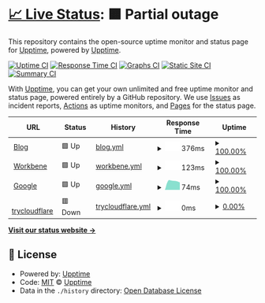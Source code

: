 # [📈 Live Status](https://uptime.zhix.in): <!--live status--> **🟧 Partial outage**

This repository contains the open-source uptime monitor and status page for [Upptime](https://upptime.js.org), powered by [Upptime](https://github.com/upptime/upptime).

[![Uptime CI](https://github.com/upptime/upptime/workflows/Uptime%20CI/badge.svg)](https://github.com/upptime/upptime/actions?query=workflow%3A%22Uptime+CI%22)
[![Response Time CI](https://github.com/upptime/upptime/workflows/Response%20Time%20CI/badge.svg)](https://github.com/upptime/upptime/actions?query=workflow%3A%22Response+Time+CI%22)
[![Graphs CI](https://github.com/upptime/upptime/workflows/Graphs%20CI/badge.svg)](https://github.com/upptime/upptime/actions?query=workflow%3A%22Graphs+CI%22)
[![Static Site CI](https://github.com/upptime/upptime/workflows/Static%20Site%20CI/badge.svg)](https://github.com/upptime/upptime/actions?query=workflow%3A%22Static+Site+CI%22)
[![Summary CI](https://github.com/upptime/upptime/workflows/Summary%20CI/badge.svg)](https://github.com/upptime/upptime/actions?query=workflow%3A%22Summary+CI%22)

With [Upptime](https://upptime.js.org), you can get your own unlimited and free uptime monitor and status page, powered entirely by a GitHub repository. We use [Issues](https://github.com/upptime/upptime/issues) as incident reports, [Actions](https://github.com/upptime/upptime/actions) as uptime monitors, and [Pages](https://uptime.zhix.in) for the status page.

<!--start: status pages-->
<!-- This summary is generated by Upptime (https://github.com/upptime/upptime) -->
<!-- Do not edit this manually, your changes will be overwritten -->
<!-- prettier-ignore -->
| URL | Status | History | Response Time | Uptime |
| --- | ------ | ------- | ------------- | ------ |
| <img alt="" src="https://icons.duckduckgo.com/ip3/zhix.in.ico" height="13"> [Blog](https://zhix.in) | 🟩 Up | [blog.yml](https://github.com/xinzhixiang/uptime/commits/HEAD/history/blog.yml) | <details><summary><img alt="Response time graph" src="./graphs/blog/response-time-week.png" height="20"> 376ms</summary><br><a href="https://uptime.zhix.in/history/blog"><img alt="Response time 885" src="https://img.shields.io/endpoint?url=https%3A%2F%2Fraw.githubusercontent.com%2Fxinzhixiang%2Fuptime%2FHEAD%2Fapi%2Fblog%2Fresponse-time.json"></a><br><a href="https://uptime.zhix.in/history/blog"><img alt="24-hour response time 525" src="https://img.shields.io/endpoint?url=https%3A%2F%2Fraw.githubusercontent.com%2Fxinzhixiang%2Fuptime%2FHEAD%2Fapi%2Fblog%2Fresponse-time-day.json"></a><br><a href="https://uptime.zhix.in/history/blog"><img alt="7-day response time 376" src="https://img.shields.io/endpoint?url=https%3A%2F%2Fraw.githubusercontent.com%2Fxinzhixiang%2Fuptime%2FHEAD%2Fapi%2Fblog%2Fresponse-time-week.json"></a><br><a href="https://uptime.zhix.in/history/blog"><img alt="30-day response time 401" src="https://img.shields.io/endpoint?url=https%3A%2F%2Fraw.githubusercontent.com%2Fxinzhixiang%2Fuptime%2FHEAD%2Fapi%2Fblog%2Fresponse-time-month.json"></a><br><a href="https://uptime.zhix.in/history/blog"><img alt="1-year response time 920" src="https://img.shields.io/endpoint?url=https%3A%2F%2Fraw.githubusercontent.com%2Fxinzhixiang%2Fuptime%2FHEAD%2Fapi%2Fblog%2Fresponse-time-year.json"></a></details> | <details><summary><a href="https://uptime.zhix.in/history/blog">100.00%</a></summary><a href="https://uptime.zhix.in/history/blog"><img alt="All-time uptime 98.93%" src="https://img.shields.io/endpoint?url=https%3A%2F%2Fraw.githubusercontent.com%2Fxinzhixiang%2Fuptime%2FHEAD%2Fapi%2Fblog%2Fuptime.json"></a><br><a href="https://uptime.zhix.in/history/blog"><img alt="24-hour uptime 100.00%" src="https://img.shields.io/endpoint?url=https%3A%2F%2Fraw.githubusercontent.com%2Fxinzhixiang%2Fuptime%2FHEAD%2Fapi%2Fblog%2Fuptime-day.json"></a><br><a href="https://uptime.zhix.in/history/blog"><img alt="7-day uptime 100.00%" src="https://img.shields.io/endpoint?url=https%3A%2F%2Fraw.githubusercontent.com%2Fxinzhixiang%2Fuptime%2FHEAD%2Fapi%2Fblog%2Fuptime-week.json"></a><br><a href="https://uptime.zhix.in/history/blog"><img alt="30-day uptime 96.58%" src="https://img.shields.io/endpoint?url=https%3A%2F%2Fraw.githubusercontent.com%2Fxinzhixiang%2Fuptime%2FHEAD%2Fapi%2Fblog%2Fuptime-month.json"></a><br><a href="https://uptime.zhix.in/history/blog"><img alt="1-year uptime 98.99%" src="https://img.shields.io/endpoint?url=https%3A%2F%2Fraw.githubusercontent.com%2Fxinzhixiang%2Fuptime%2FHEAD%2Fapi%2Fblog%2Fuptime-year.json"></a></details>
| <img alt="" src="https://icons.duckduckgo.com/ip3/workbene.com.ico" height="13"> [Workbene](https://workbene.com) | 🟩 Up | [workbene.yml](https://github.com/xinzhixiang/uptime/commits/HEAD/history/workbene.yml) | <details><summary><img alt="Response time graph" src="./graphs/workbene/response-time-week.png" height="20"> 123ms</summary><br><a href="https://uptime.zhix.in/history/workbene"><img alt="Response time 662" src="https://img.shields.io/endpoint?url=https%3A%2F%2Fraw.githubusercontent.com%2Fxinzhixiang%2Fuptime%2FHEAD%2Fapi%2Fworkbene%2Fresponse-time.json"></a><br><a href="https://uptime.zhix.in/history/workbene"><img alt="24-hour response time 122" src="https://img.shields.io/endpoint?url=https%3A%2F%2Fraw.githubusercontent.com%2Fxinzhixiang%2Fuptime%2FHEAD%2Fapi%2Fworkbene%2Fresponse-time-day.json"></a><br><a href="https://uptime.zhix.in/history/workbene"><img alt="7-day response time 123" src="https://img.shields.io/endpoint?url=https%3A%2F%2Fraw.githubusercontent.com%2Fxinzhixiang%2Fuptime%2FHEAD%2Fapi%2Fworkbene%2Fresponse-time-week.json"></a><br><a href="https://uptime.zhix.in/history/workbene"><img alt="30-day response time 171" src="https://img.shields.io/endpoint?url=https%3A%2F%2Fraw.githubusercontent.com%2Fxinzhixiang%2Fuptime%2FHEAD%2Fapi%2Fworkbene%2Fresponse-time-month.json"></a><br><a href="https://uptime.zhix.in/history/workbene"><img alt="1-year response time 680" src="https://img.shields.io/endpoint?url=https%3A%2F%2Fraw.githubusercontent.com%2Fxinzhixiang%2Fuptime%2FHEAD%2Fapi%2Fworkbene%2Fresponse-time-year.json"></a></details> | <details><summary><a href="https://uptime.zhix.in/history/workbene">100.00%</a></summary><a href="https://uptime.zhix.in/history/workbene"><img alt="All-time uptime 95.04%" src="https://img.shields.io/endpoint?url=https%3A%2F%2Fraw.githubusercontent.com%2Fxinzhixiang%2Fuptime%2FHEAD%2Fapi%2Fworkbene%2Fuptime.json"></a><br><a href="https://uptime.zhix.in/history/workbene"><img alt="24-hour uptime 100.00%" src="https://img.shields.io/endpoint?url=https%3A%2F%2Fraw.githubusercontent.com%2Fxinzhixiang%2Fuptime%2FHEAD%2Fapi%2Fworkbene%2Fuptime-day.json"></a><br><a href="https://uptime.zhix.in/history/workbene"><img alt="7-day uptime 100.00%" src="https://img.shields.io/endpoint?url=https%3A%2F%2Fraw.githubusercontent.com%2Fxinzhixiang%2Fuptime%2FHEAD%2Fapi%2Fworkbene%2Fuptime-week.json"></a><br><a href="https://uptime.zhix.in/history/workbene"><img alt="30-day uptime 99.75%" src="https://img.shields.io/endpoint?url=https%3A%2F%2Fraw.githubusercontent.com%2Fxinzhixiang%2Fuptime%2FHEAD%2Fapi%2Fworkbene%2Fuptime-month.json"></a><br><a href="https://uptime.zhix.in/history/workbene"><img alt="1-year uptime 94.94%" src="https://img.shields.io/endpoint?url=https%3A%2F%2Fraw.githubusercontent.com%2Fxinzhixiang%2Fuptime%2FHEAD%2Fapi%2Fworkbene%2Fuptime-year.json"></a></details>
| <img alt="" src="https://icons.duckduckgo.com/ip3/www.google.com.ico" height="13"> [Google](https://www.google.com) | 🟩 Up | [google.yml](https://github.com/xinzhixiang/uptime/commits/HEAD/history/google.yml) | <details><summary><img alt="Response time graph" src="./graphs/google/response-time-week.png" height="20"> 74ms</summary><br><a href="https://uptime.zhix.in/history/google"><img alt="Response time 109" src="https://img.shields.io/endpoint?url=https%3A%2F%2Fraw.githubusercontent.com%2Fxinzhixiang%2Fuptime%2FHEAD%2Fapi%2Fgoogle%2Fresponse-time.json"></a><br><a href="https://uptime.zhix.in/history/google"><img alt="24-hour response time 85" src="https://img.shields.io/endpoint?url=https%3A%2F%2Fraw.githubusercontent.com%2Fxinzhixiang%2Fuptime%2FHEAD%2Fapi%2Fgoogle%2Fresponse-time-day.json"></a><br><a href="https://uptime.zhix.in/history/google"><img alt="7-day response time 74" src="https://img.shields.io/endpoint?url=https%3A%2F%2Fraw.githubusercontent.com%2Fxinzhixiang%2Fuptime%2FHEAD%2Fapi%2Fgoogle%2Fresponse-time-week.json"></a><br><a href="https://uptime.zhix.in/history/google"><img alt="30-day response time 90" src="https://img.shields.io/endpoint?url=https%3A%2F%2Fraw.githubusercontent.com%2Fxinzhixiang%2Fuptime%2FHEAD%2Fapi%2Fgoogle%2Fresponse-time-month.json"></a><br><a href="https://uptime.zhix.in/history/google"><img alt="1-year response time 111" src="https://img.shields.io/endpoint?url=https%3A%2F%2Fraw.githubusercontent.com%2Fxinzhixiang%2Fuptime%2FHEAD%2Fapi%2Fgoogle%2Fresponse-time-year.json"></a></details> | <details><summary><a href="https://uptime.zhix.in/history/google">100.00%</a></summary><a href="https://uptime.zhix.in/history/google"><img alt="All-time uptime 100.00%" src="https://img.shields.io/endpoint?url=https%3A%2F%2Fraw.githubusercontent.com%2Fxinzhixiang%2Fuptime%2FHEAD%2Fapi%2Fgoogle%2Fuptime.json"></a><br><a href="https://uptime.zhix.in/history/google"><img alt="24-hour uptime 100.00%" src="https://img.shields.io/endpoint?url=https%3A%2F%2Fraw.githubusercontent.com%2Fxinzhixiang%2Fuptime%2FHEAD%2Fapi%2Fgoogle%2Fuptime-day.json"></a><br><a href="https://uptime.zhix.in/history/google"><img alt="7-day uptime 100.00%" src="https://img.shields.io/endpoint?url=https%3A%2F%2Fraw.githubusercontent.com%2Fxinzhixiang%2Fuptime%2FHEAD%2Fapi%2Fgoogle%2Fuptime-week.json"></a><br><a href="https://uptime.zhix.in/history/google"><img alt="30-day uptime 100.00%" src="https://img.shields.io/endpoint?url=https%3A%2F%2Fraw.githubusercontent.com%2Fxinzhixiang%2Fuptime%2FHEAD%2Fapi%2Fgoogle%2Fuptime-month.json"></a><br><a href="https://uptime.zhix.in/history/google"><img alt="1-year uptime 99.99%" src="https://img.shields.io/endpoint?url=https%3A%2F%2Fraw.githubusercontent.com%2Fxinzhixiang%2Fuptime%2FHEAD%2Fapi%2Fgoogle%2Fuptime-year.json"></a></details>
| <img alt="" src="https://icons.duckduckgo.com/ip3/parallel-months-mega-firefox.trycloudflare.com.ico" height="13"> [trycloudflare](https://parallel-months-mega-firefox.trycloudflare.com/?__theme=dark) | 🟥 Down | [trycloudflare.yml](https://github.com/xinzhixiang/uptime/commits/HEAD/history/trycloudflare.yml) | <details><summary><img alt="Response time graph" src="./graphs/trycloudflare/response-time-week.png" height="20"> 0ms</summary><br><a href="https://uptime.zhix.in/history/trycloudflare"><img alt="Response time 5161" src="https://img.shields.io/endpoint?url=https%3A%2F%2Fraw.githubusercontent.com%2Fxinzhixiang%2Fuptime%2FHEAD%2Fapi%2Ftrycloudflare%2Fresponse-time.json"></a><br><a href="https://uptime.zhix.in/history/trycloudflare"><img alt="24-hour response time 0" src="https://img.shields.io/endpoint?url=https%3A%2F%2Fraw.githubusercontent.com%2Fxinzhixiang%2Fuptime%2FHEAD%2Fapi%2Ftrycloudflare%2Fresponse-time-day.json"></a><br><a href="https://uptime.zhix.in/history/trycloudflare"><img alt="7-day response time 0" src="https://img.shields.io/endpoint?url=https%3A%2F%2Fraw.githubusercontent.com%2Fxinzhixiang%2Fuptime%2FHEAD%2Fapi%2Ftrycloudflare%2Fresponse-time-week.json"></a><br><a href="https://uptime.zhix.in/history/trycloudflare"><img alt="30-day response time 0" src="https://img.shields.io/endpoint?url=https%3A%2F%2Fraw.githubusercontent.com%2Fxinzhixiang%2Fuptime%2FHEAD%2Fapi%2Ftrycloudflare%2Fresponse-time-month.json"></a><br><a href="https://uptime.zhix.in/history/trycloudflare"><img alt="1-year response time 5161" src="https://img.shields.io/endpoint?url=https%3A%2F%2Fraw.githubusercontent.com%2Fxinzhixiang%2Fuptime%2FHEAD%2Fapi%2Ftrycloudflare%2Fresponse-time-year.json"></a></details> | <details><summary><a href="https://uptime.zhix.in/history/trycloudflare">0.00%</a></summary><a href="https://uptime.zhix.in/history/trycloudflare"><img alt="All-time uptime 0.01%" src="https://img.shields.io/endpoint?url=https%3A%2F%2Fraw.githubusercontent.com%2Fxinzhixiang%2Fuptime%2FHEAD%2Fapi%2Ftrycloudflare%2Fuptime.json"></a><br><a href="https://uptime.zhix.in/history/trycloudflare"><img alt="24-hour uptime 0.00%" src="https://img.shields.io/endpoint?url=https%3A%2F%2Fraw.githubusercontent.com%2Fxinzhixiang%2Fuptime%2FHEAD%2Fapi%2Ftrycloudflare%2Fuptime-day.json"></a><br><a href="https://uptime.zhix.in/history/trycloudflare"><img alt="7-day uptime 0.00%" src="https://img.shields.io/endpoint?url=https%3A%2F%2Fraw.githubusercontent.com%2Fxinzhixiang%2Fuptime%2FHEAD%2Fapi%2Ftrycloudflare%2Fuptime-week.json"></a><br><a href="https://uptime.zhix.in/history/trycloudflare"><img alt="30-day uptime 0.00%" src="https://img.shields.io/endpoint?url=https%3A%2F%2Fraw.githubusercontent.com%2Fxinzhixiang%2Fuptime%2FHEAD%2Fapi%2Ftrycloudflare%2Fuptime-month.json"></a><br><a href="https://uptime.zhix.in/history/trycloudflare"><img alt="1-year uptime 0.01%" src="https://img.shields.io/endpoint?url=https%3A%2F%2Fraw.githubusercontent.com%2Fxinzhixiang%2Fuptime%2FHEAD%2Fapi%2Ftrycloudflare%2Fuptime-year.json"></a></details>

<!--end: status pages-->

[**Visit our status website →**](https://uptime.zhix.in)

## 📄 License

- Powered by: [Upptime](https://github.com/upptime/upptime)
- Code: [MIT](./LICENSE) © [Upptime](https://upptime.js.org)
- Data in the `./history` directory: [Open Database License](https://opendatacommons.org/licenses/odbl/1-0/)
